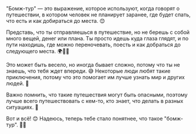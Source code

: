 "Бомж-тур" — это выражение, которое используют, когда говорят о путешествии, в котором человек не планирует заранее, где будет спать, что есть и как добираться до места. 😊

Представь, что ты отправляешься в путешествие, но не берешь с собой много вещей, денег или плана. Ты просто идешь куда глаза глядят, и по пути находишь, где можно переночевать, поесть и как добраться до следующего места. 🌍🚶‍♂️

Это может быть весело, но иногда бывает сложно, потому что ты не знаешь, что тебя ждет впереди. 😅 Некоторые люди любят такие приключения, потому что это помогает им лучше узнать мир и других людей. 🌟

Важно помнить, что такие путешествия могут быть опасными, поэтому лучше всего путешествовать с кем-то, кто знает, что делать в разных ситуациях. 👫

Вот и всё! 😊 Надеюсь, теперь тебе стало понятнее, что такое "бомж-тур". 🎒🌄